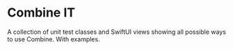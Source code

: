 # Combine IT
A collection of unit test classes and SwiftUI views showing all possible ways to use Combine. With examples.
